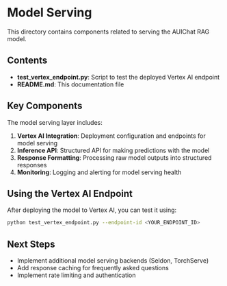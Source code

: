 # Model Serving

This directory contains components related to serving the AUIChat RAG model.

## Contents

- **test_vertex_endpoint.py**: Script to test the deployed Vertex AI endpoint
- **README.md**: This documentation file

## Key Components

The model serving layer includes:

1. **Vertex AI Integration**: Deployment configuration and endpoints for model serving
2. **Inference API**: Structured API for making predictions with the model
3. **Response Formatting**: Processing raw model outputs into structured responses
4. **Monitoring**: Logging and alerting for model serving health

## Using the Vertex AI Endpoint

After deploying the model to Vertex AI, you can test it using:

```bash
python test_vertex_endpoint.py --endpoint-id <YOUR_ENDPOINT_ID>
```

## Next Steps

- Implement additional model serving backends (Seldon, TorchServe)
- Add response caching for frequently asked questions
- Implement rate limiting and authentication